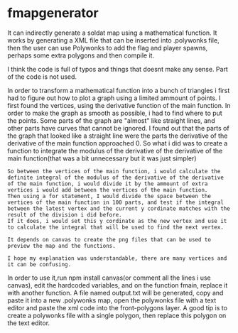 # fmapgenerator

It can indirectly generate a soldat map using a mathematical function.
  It works by generating a XML file that can be inserted into .polywonks file, then the user can use Polywonks to add the flag and player spawns, perhaps some extra polygons and then compile it.
  
   I think the code is full of typos and things that doesnt make any sense.
    Part of the code is not used.
    
   In order to transform a mathematical function into a bunch of triangles i first had to figure out how to plot a graph using a limited ammount of points.
     I first found the vertices, using the derivative function of the main function. In order to make the graph as smooth as possible, i had to find where to put the points.
      Some parts of the graph are "almost" like straight lines, and other parts have curves that cannot be ignored. I found out that the parts of the graph that looked like a straight line were the parts the derivative of the derivative of the main function approached 0.
       So what i did was to create a function to integrate the modulus of the derivative of the derivative of the main function(that was a bit unnecessary but it was just simpler)
       
    So between the vertices of the main function, i would calculate the definite integral of the modulus of the derivative of the derivative of the main function, i would divide it by the ammount of extra vertices i would add between the vertices of the main function.
    Then using a for statement, I would divide the space between the vertices of the main function in 100 parts, and test if the integral between the latest vertex and the current y cordinate matches with the result of the division i did before.
    If it does, i would set this y cordinate as the new vertex and use it to calculate the integral that will be used to find the next vertex.
          
    It depends on canvas to create the png files that can be used to preview the map and the functions.
         
    I hope my explanation was understandable, there are many vertices and it can be confusing.
    
    
    
 In order to use it,run npm install canvas(or comment all the lines i use canvas), edit the hardcoded variables, and on the function fmain, replace it with another function. A file named output.txt will be generated, copy and paste it into a new .polywonks map, open the polywonks file with a text editor and paste the xml code into the front-polygons layer. A good tip is to create a polywonks file with a single polygon, then replace this polygon on the text editor.
